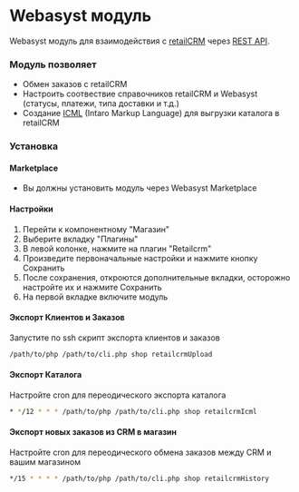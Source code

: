 Webasyst модуль
===============

Webasyst модуль для взаимодействия с [retailCRM](http://www.retailcrm.ru) через [REST API](http://retailcrm.ru/docs/Разработчики).

### Модуль позволяет

* Обмен заказов с retailCRM
* Настроить соотвествие справочников retailCRM и Webasyst (статусы, платежи, типа доставки и т.д.)
* Создание [ICML](http://docs.retailcrm.ru/index.php?n=Разработчики.ФорматICML) (Intaro Markup Language) для выгрузки каталога в retailCRM

### Установка

#### Marketplace

* Вы должны установить модуль через Webasyst Marketplace

#### Настройки

1. Перейти к компонентному "Магазин"
2. Выберите вкладку "Плагины"
3. В левой колонке, нажмите на плагин "Retailcrm"
4. Произведите первоначальные настройки и нажмите кнопку Сохранить
5. После сохранения, откроются дополнительные вкладки, осторожно настройте их и нажмите Сохранить
6. На первой вкладке включите модуль

#### Экспорт Клиентов и Заказов

Запустите по ssh скрипт экспорта клиентов и заказов

```bash
/path/to/php /path/to/cli.php shop retailcrmUpload
```

#### Экспорт Каталога

Настройте cron для переодического экспорта каталога

```bash
* */12 * * * /path/to/php /path/to/cli.php shop retailcrmIcml
```

#### Экспорт новых заказов из CRM в магазин

Настройте cron для переодического обмена заказов между CRM и вашим магазином

```bash
*/15 * * * * /path/to/php /path/to/cli.php shop retailcrmHistory
```